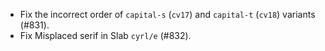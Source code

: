  * Fix the incorrect order of `capital-s` (`cv17`) and `capital-t` (`cv18`) variants (#831).
 * Fix Misplaced serif in Slab `cyrl/e` (#832).